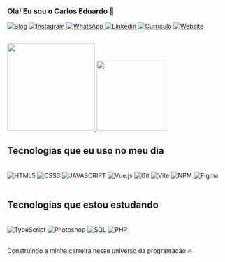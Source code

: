 
### Olá! Eu sou o Carlos Eduardo 👋


[![Blog](https://img.shields.io/website?label=Desenvolvedorㅤfront-end&style=for-the-badge&url=https://sujeitoprogramador.com/)]()
[![Instagram](https://img.shields.io/badge/Instagram-E4405F?style=for-the-badge&logo=instagram&logoColor=white) ](https://instagram.com/wilson_delavega_69)
[![WhatsApp](https://img.shields.io/badge/WhatsApp-25D366?style=for-the-badge&logo=whatsapp&logoColor=white) ](https://wa.me/5599985137413)
[![Linkedin](https://img.shields.io/badge/LinkedIn-0077B5?style=for-the-badge&logo=linkedin&logoColor=white) ](https://www.linkedin.com/in/carlos-sampaio-a02651265)
[![Currículo](https://img.shields.io/badge/Currículo-PDF-important?style=for-the-badge&logo=adobeacrobatreader&logoColor=white)](https://drive.google.com/file/d/1TbOWEBVCY9cIwxD6KbLpRgBV2O2hAZMR/view?usp=sharing)
[![Website](https://img.shields.io/badge/Website-Visit%20My%20Portfolio-2D2D2D?style=for-the-badge&logo=internetexplorer&logoColor=white)](https://sampaiocarlos.netlify.app/)


<br/>

<div align="left">
    <a href="https://github.com/SAMPAIOCARLOS/">
        <img height="200em" src="https://github-readme-stats.vercel.app/api/top-langs/?username=SAMPAIOCARLOS&layout=donut&theme=tokyonight&card_width=330"/>
        <img height="160em" src="https://github-readme-stats.vercel.app/api?username=SAMPAIOCARLOS&show_icons=true&theme=algolia&include_all_commits=true&count_private=true"/>
    </a>
</div>



## Tecnologias que eu uso no meu dia

<div style="display: inline_block"><br/>
  <img align="center" alt="HTML5" src="https://img.shields.io/badge/HTML5-E34F26?style=for-the-badge&logo=html5&logoColor=white" />
  <img align="center" alt="CSS3" src="https://img.shields.io/badge/CSS3-1572B6?style=for-the-badge&logo=css3&logoColor=white" />
  <img align="center" alt="JAVASCRIPT" src="https://img.shields.io/badge/JavaScript-F7DF1E?style=for-the-badge&logo=javascript&logoColor=black" />
  <img align="center" alt="Vue.js" src="https://img.shields.io/badge/Vue.js-4FC08D?style=for-the-badge&logo=vue.js&logoColor=white" />
  <img align="center" alt="Git" src="https://img.shields.io/badge/Git-F05032?style=for-the-badge&logo=git&logoColor=white" />
  <img align="center" alt="Vite" src="https://img.shields.io/badge/Vite-646CFF?style=for-the-badge&logo=vite&logoColor=white" />
  <img align="center" alt="NPM" src="https://img.shields.io/badge/NPM-CB3837?style=for-the-badge&logo=npm&logoColor=white" />
  <img align="center" alt="Figma" src="https://img.shields.io/badge/Figma-1B1B1B?style=for-the-badge&logo=Figma&logoColor=white" />


  
</div><br>

## Tecnologias que estou estudando
<br>

<div style="display: inline_block">

<img align="center" alt="TypeScript" src="https://img.shields.io/badge/TypeScript-3178C6?style=for-the-badge&logo=TypeScript&logoColor=white" />

<img align="center" alt="Photoshop" src="https://img.shields.io/badge/Photoshop-31A8FF?style=for-the-badge&logo=Adobe%20Photoshop&logoColor=white" />

<img align="center" alt="SQL" src="https://img.shields.io/badge/SQL-003B57?style=for-the-badge&logo=sqlite&logoColor=white" />

<img align="center" alt="PHP" src="https://img.shields.io/badge/PHP-777BB4?style=for-the-badge&logo=php&logoColor=white" />





</div>
<br>
<p>Construindo a minha carreira nesse universo da programação 🔥</p><br>

